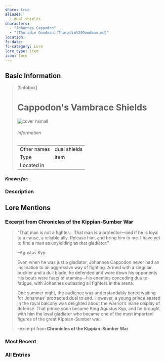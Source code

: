 ```yaml
---
share: true
aliases:
  - dual shields
characters:
  - "Johannes Cappodon"
  - "[Thoradin Goodman](Thoradin%20Goodman.md)"
location: 
fc-date: 
fc-category: Lore
lore_type: item
icon: lore
---
```

## Basic Information
> [!infobox]
> # Cappodon's Vambrace Shields
> ![cover hsmall](../zzz_attachments/Cappodon's%20Vambrace%20Shields.png)
> ###### Information
> |   |  |
> | ---- | ---- |
> | Other names | dual shields|
> | Type|item|
> | Located in | |
##### Known for:
### Description
## Lore Mentions
### Excerpt from **Chronicles of the Kippian-Sumber War**
>“That man is not a fighter… That man is a protector—and if he is loyal to a cause, a reliable ally. Release him, and bring him to me. I have yet to find a man as unyielding as that gladiator.”
>
>–Agustus Kyp
>
>
>Even when he was just a gladiator, Johannes Cappodon never had an inclination to an aggressive way of fighting. Armed with a singular buckler and a dull blade, he defended and wore down his opponents. His bouts were feats of stamina—his enemies conceding due to fatigue, with Johannes outlasting all fighters in the arena.
>
>One summer night, the audience was understandably bored waiting for Johannes’ protracted duel to end. However, a young prince seated in the royal balcony was delighted about the warrior’s inane display of defense. That prince soon became King Agustus Kyp, and he brought with him the loyal gladiator who became one of the most important figures of the great Kippian-Sumber war.
>
>–excerpt from **Chronicles of the Kippian-Sumber War**
### Most Recent

### All Entries
